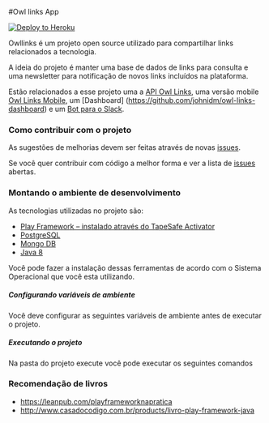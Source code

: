 #Owl links App

[![Deploy to Heroku](https://www.herokucdn.com/deploy/button.png)](http://owllinks.co/)

Owllinks é um projeto open source utilizado para compartilhar links relacionados a tecnologia.

A ideia do projeto é manter uma base de dados de links para consulta e uma newsletter para notificação de novos links incluídos na plataforma.
	
Estão relacionados a esse projeto uma a [API Owl Links](https://github.com/johnidm/owl-links-api), uma versão mobile [Owl Links Mobile](https://github.com/johnidm/owl-links-mobile), um [Dashboard] (https://github.com/johnidm/owl-links-dashboard) e um [Bot para o Slack](https://github.com/johnidm/owl-links-slackbot).

### Como contribuir com o projeto 

As sugestões de melhorias devem ser feitas através de novas [issues]( https://github.com/johnidm/owl-links/issues/new).

Se você quer contribuir com código a melhor forma e ver a lista de [issues](https://github.com/johnidm/owl-links/issues) abertas.

### Montando o ambiente de desenvolvimento 

As tecnologias utilizadas no projeto são:

* [Play Framework – instalado através do TapeSafe Activator](https://www.typesafe.com/)
* [PostgreSQL](http://www.postgresql.org/)
* [Mongo DB](https://www.mongodb.org/)
* [Java 8](https://www.oracle.com/java/index.html)

Você pode fazer a instalação dessas ferramentas de acordo com o Sistema Operacional que você esta utilizando.

##### Configurando variáveis de ambiente 

Você deve configurar as seguintes variáveis de ambiente antes de executar o projeto.



##### Executando o projeto 

Na pasta do projeto execute você pode executar os seguintes comandos 


### Recomendação de livros

* https://leanpub.com/playframeworknapratica
* http://www.casadocodigo.com.br/products/livro-play-framework-java

